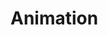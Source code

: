# Animation

#### 
























































































